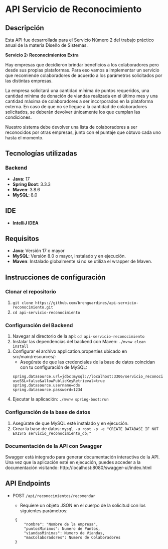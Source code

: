 # API Servicio de Reconocimiento

## Descripción
Esta API fue desarrollada para el Servicio Número 2 del trabajo práctico anual de la materia Diseño de Sistemas.

**Servicio 2: Reconocimientos Extra**

Hay empresas que decidieron brindar beneficios a los colaboradores pero desde sus propias plataformas.
Para eso vamos a implementar un servicio que recomiende colaboradores de acuerdo a los parámetros
solicitados por las distintas empresas.

La empresa solicitará una cantidad mínima de puntos requeridos, una cantidad mínima de donación de
viandas realizada en el último mes y una cantidad máxima de colaboradores a ser incorporados en la
plataforma externa. En caso de que no se llegue a la cantidad de colaboradores solicitados, se deberán
devolver únicamente los que cumplan las condiciones.

Nuestro sistema debe devolver una lista de colaboradores a ser reconocidos por otras empresas, junto con
el puntaje que obtuvo cada uno hasta el momento.

## Tecnologías utilizadas
### Backend
- **Java**: 17
- **Spring Boot**: 3.3.3
- **Maven**: 3.8.6
- **MySQL**: 8.0

## IDE
- **IntelliJ IDEA** 

## Requisitos
- **Java**: Versión 17 o mayor
- **MySQL**: Versión 8.0 o mayor, instalado y en ejecución.
- **Maven**: Instalado globalmente si no se utiliza el wrapper de Maven.

  
## Instrucciones de configuración
### Clonar el repositorio
1. ```git clone https://github.com/brenguardines/api-servicio-reconocimiento.git```
2. ```cd api-servicio-reconocimiento```
   
### Configuración del Backend
1. Navegar al directorio de la api:
    ```cd api-servicio-reconocimiento```
2. Instalar las dependencias del backend con Maven:
    ```./mvnw clean install```
3. Configurar el archivo application.properties ubicado en src/main/resources/:
   - Asegúrate de que las credenciales de la base de datos coincidan con tu configuración de MySQL:
    ```
    spring.datasource.url=jdbc:mysql://localhost:3306/servicio_reconocimiento_db?useSSL=false&allowPublicKeyRetrieval=true
    spring.datasource.username=dds
    spring.datasource.password=1234
    ```
4. Ejecutar la aplicación:
    ```./mvnw spring-boot:run```


### Configuración de la base de datos
1. Asegúrate de que MySQL esté instalado y en ejecución.
2. Crear la base de datos:
    ```mysql -u root -p -e "CREATE DATABASE IF NOT EXISTS servicio_reconocimiento_db;"```
  
### Documentación de la API con Swagger
Swagger está integrado para generar documentación interactiva de la API. Una vez que la aplicación esté en ejecución, puedes acceder a la documentación visitando:
    http://localhost:8080/swagger-ui/index.html

## API Endpoints
- POST `/api/reconocimientos/recomendar`
    - Requiere un objeto JSON en el cuerpo de la solicitud con los siguientes parámetros:
  
   ```   
    {
        "nombre": "Nombre de la empresa",
        "puntosMinimos": Numero de Puntos,
        "viandasMinimas": Numero de Viandas,
        "maxColaboradores": Numero de Colaboradores
    }
    ```